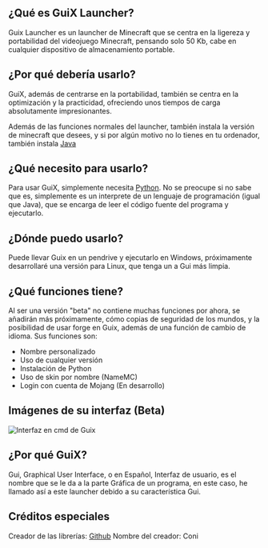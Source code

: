 
## ¿Qué es GuiX Launcher?
Guix Launcher es un launcher de Minecraft que se centra en la ligereza y portabilidad del videojuego Minecraft, pensando solo 50 Kb, cabe en cualquier dispositivo de almacenamiento portable.

##  ¿Por qué debería usarlo?
GuiX, además de centrarse en la portabilidad, también se centra en la optimización y la practicidad, ofreciendo unos tiempos de carga absolutamente impresionantes.

 Además de las funciones normales del launcher, también instala la versión de minecraft que desees, y si por algún motivo no lo tienes en tu ordenador, también instala [Java](https://www.java.com/es/download/help/whatis_java.html)
 
 ##  ¿Qué necesito para usarlo?
 Para usar GuiX, simplemente necesita [Python](https://es.wikipedia.org/wiki/Python). No se preocupe si no sabe que es, simplemente es un interprete de un lenguaje de programación (igual que Java), que se encarga de leer el código fuente del programa y ejecutarlo.

##  ¿Dónde puedo usarlo?
Puede llevar Guix en un pendrive y ejecutarlo en Windows, próximamente desarrollaré una versión para Linux, que tenga un a Gui más limpia.

##  ¿Qué funciones tiene?
Al ser una versión "beta" no contiene muchas funciones por ahora, se añadirán más próximamente, cómo copias de seguridad de los mundos, y la posibilidad de usar forge en Guix, además de una función de cambio de idioma.
Sus funciones son:
 - Nombre personalizado
 - Uso de cualquier versión
 - Instalación de Python
 - Uso de skin por nombre (NameMC)
 - Login con cuenta de Mojang (En desarrollo)
 

## Imágenes de su interfaz (Beta) 
![Interfaz en cmd de Guix](https://i.imgur.com/UPCrRzh_d.webp?maxwidth=760&fidelity=grand)

## ¿Por qué GuiX?
Gui, Graphical User Interface, o en Español, Interfaz de usuario, es el nombre que se le da a la parte Gráfica de un programa, en este caso, he llamado así a este launcher debido a su característica Gui.


## Créditos especiales
Creador de las librerías: [Github](https://github.com/coni)
Nombre del creador: Coni
